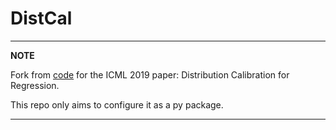 # DistCal
***
**NOTE**

Fork from [code](https://github.com/Srceh/DistCal) for the ICML 2019 paper: Distribution Calibration for Regression.

This repo only aims to configure it as a py package.
***
